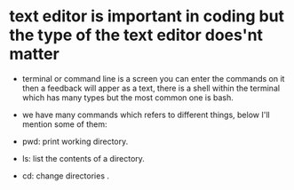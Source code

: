 # text editor is important in coding but the type of the text editor does'nt matter

* terminal or command line is a screen you can enter the commands on it then a feedback will apper as a text, there is a shell within the terminal which has many types but the most common one is bash.

* we have many commands which refers to different things, below I'll mention some of them:

- pwd: print working directory.

- ls: list the contents of a directory.

- cd: change directories .